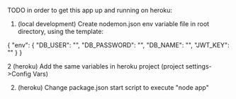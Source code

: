 TODO in order to get this app up and running on heroku:

1. (local development) Create nodemon.json env variable file in root directory, 
using the template:

{
  "env": {
    "DB_USER": "",
    "DB_PASSWORD": "",
    "DB_NAME": "",
    "JWT_KEY": ""
  }
}

2 (heroku) Add the same variables in heroku project (project settings->Config Vars)

2. (heroku) Change package.json start script to execute "node app"
